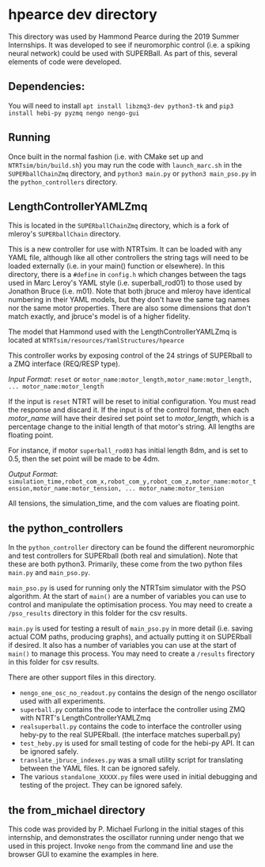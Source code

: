 # hpearce dev directory

This directory was used by Hammond Pearce during the 2019 Summer Internships. 
It was developed to see if neuromorphic control (i.e. a spiking neural network) could be used with SUPERBall.
As part of this, several elements of code were developed.

## Dependencies:

You will need to install `apt install libzmq3-dev python3-tk` and `pip3 install hebi-py pyzmq nengo nengo-gui`

## Running

Once built in the normal fashion (i.e. with CMake set up and `NTRTsim/bin/build.sh`) you may run the code with
`launch_marc.sh` in the `SUPERballChainZmq` directory, and `python3 main.py` or `python3 main_pso.py` in the `python_controllers` 
directory.

## LengthControllerYAMLZmq

This is located in the `SUPERballChainZmq` directory, which is a fork of mleroy's `SUPERballChain` directory.

This is a new controller for use with NTRTsim. It can be loaded with any YAML file, although like all other controllers
the string tags will need to be loaded externally (i.e. in your main() function or elsewhere). 
In this directory, there is a `#define` in `config.h` which changes between the tags used in Marc Leroy's YAML style
(i.e. superball_rod01) to those used by Jonathon Bruce (i.e. m01). Note that both jbruce and mleroy have identical numbering
in their YAML models, but they don't have the same tag names nor the same motor properties. There are also some
dimensions that don't match exactly, and jbruce's model is of a higher fidelity.

The model that Hammond used with the LengthControllerYAMLZmq is located at `NTRTsim/resources/YamlStructures/hpearce`

This controller works by exposing control of the 24 strings of SUPERball to a ZMQ interface (REQ/RESP type).

*Input Format*: `reset` or `motor_name:motor_length,motor_name:motor_length, ... motor_name:motor_length`

If the input is `reset` NTRT will be reset to initial configuration. You must read the response and discard it.
If the input is of the control format, then each _motor\_name_ will have their desired set point set to _motor\_length_, which is a percentage change to the initial length of that motor's string.  All lengths are floating point.

For instance, if motor `superball_rod03` has initial length 8dm, and is set to 0.5, then the set point will be made to be 4dm.

*Output Format*: `simulation_time,robot_com_x,robot_com_y,robot_com_z,motor_name:motor_tension,motor_name:motor_tension, ... motor_name:motor_tension`

All tensions, the simulation\_time, and the com values are floating point. 

## the python_controllers

In the `python_controller` directory can be found the different neuromorphic and test controllers for SUPERball (both real and simulation). Note that these are both python3.
Primarily, these come from the two python files `main.py` and `main_pso.py`.

`main_pso.py` is used for running only the NTRTsim simulator with the PSO algorithm. At the start of `main()` are a number of
variables you can use to control and manipulate the optimisation process. 
You may need to create a `/pso_results` directory in this folder for the csv results.

`main.py` is used for testing a result of `main_pso.py` in more detail (i.e. saving actual COM paths, producing graphs), 
and actually putting it on SUPERball if desired.
It also has a number of variables you can use at the start of `main()` to manage this process.
You may need to create a `/results` firectory in this folder for csv results.

There are other support files in this directory. 
* `nengo_one_osc_no_readout.py` contains the design of the nengo oscillator used with all experiments.
* `superball.py` contains the code to interface the controller using ZMQ with NTRT's LengthControllerYAMLZmq
* `realsuperball.py` contains the code to interface the controller using heby-py to the real SUPERball. (the interface matches superball.py)
* `test_heby.py` is used for small testing of code for the hebi-py API. It can be ignored safely.
* `translate_jbruce_indexes.py` was a small utility script for translating between the YAML files. It can be ignored safely.
* The various `standalone_XXXXX.py` files were used in initial debugging and testing of the project. They can be ignored safely.

## the from_michael directory

This code was provided by P. Michael Furlong in the initial stages of this internship, and demonstrates the oscillator running under nengo that we used in this project. Invoke `nengo` from the command line and use the browser GUI to examine the examples in here.

